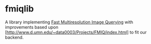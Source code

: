 fmiqlib
=======
A library implementing [Fast Multiresolution Image Querying](http://grail.cs.washington.edu/projects/query/mrquery.pdf) with improvements based upon [http://www.d.umn.edu/~data0003/Projects/FMIQ/index.html] to fit our backend.